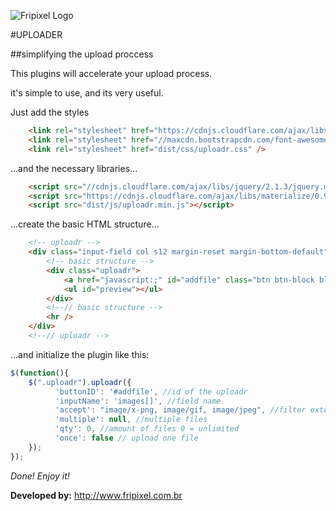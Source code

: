 ![Fripixel Logo](http://www.fripixel.com.br/wp-content/uploads/2015/08/logotipo-footer1.png "Fripixel Logo")

#UPLOADER

##simplifying the upload proccess

This plugins will accelerate your upload process.

it's simple to use, and its very useful.

Just add the styles 

```html
	<link rel="stylesheet" href="https://cdnjs.cloudflare.com/ajax/libs/materialize/0.97.1/css/materialize.min.css" />	
	<link rel="stylesheet" href="//maxcdn.bootstrapcdn.com/font-awesome/4.3.0/css/font-awesome.min.css">	
	<link rel="stylesheet" href="dist/css/uploadr.css" /> 	
```

...and the necessary libraries...

```html
	<script src="//cdnjs.cloudflare.com/ajax/libs/jquery/2.1.3/jquery.min.js"></script>		
	<script src="https://cdnjs.cloudflare.com/ajax/libs/materialize/0.97.1/js/materialize.min.js"></script>
	<script src="dist/js/uploadr.min.js"></script>			
```

...create the basic HTML structure...

```html
	<!-- uploadr -->
	<div class="input-field col s12 margin-reset margin-bottom-default">
		<!-- basic structure -->
		<div class="uploadr">
			<a href="javascript:;" id="addfile" class="btn btn-block blue lighten-1"><i class="fa fa-picture-o"></i> images</a>	
			<ul id="preview"></ul>
		</div>
		<!--// basic structure -->
		<hr />
	</div>
	<!--// uploadr -->
```

...and initialize the plugin like this:
 
```javascript
$(function(){
	$(".uploadr").uploadr({
          'buttonID': '#addfile', //id of the uploadr
          'inputName': 'images[]', //field name 
          'accept': "image/x-png, image/gif, image/jpeg", //filter extensions
          'multiple': null, //multiple files
          'qty': 0, //amount of files 0 = unlimited          
          'once': false // upload one file            
	});
});
```

*Done! Enjoy it!*

**Developed by:** http://www.fripixel.com.br